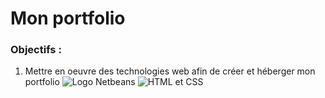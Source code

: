 # Mon portfolio
### Objectifs :

1. Mettre en oeuvre des technologies web afin de créer et héberger mon portfolio
![Logo Netbeans](https://upload.wikimedia.org/wikipedia/commons/9/98/Apache_NetBeans_Logo.svg) ![HTML et CSS](https://pixees.fr/wp-content/uploads/2015/11/david_roche_dr_12.png)
